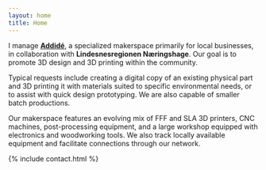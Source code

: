 ```yaml
---
layout: home
title: Home
---
```


I manage [**Addidé**](https://www.addide.no), a specialized makerspace primarily for local businesses, in collaboration with **Lindesnesregionen Næringshage**. Our goal is to promote 3D design and 3D printing within the community.

Typical requests include creating a digital copy of an existing physical part and 3D printing it with materials suited to specific environmental needs, or to assist with quick design prototyping. We are also capable of smaller batch productions.

Our makerspace features an evolving mix of FFF and SLA 3D printers, CNC machines, post-processing equipment, and a large workshop equipped with electronics and woodworking tools. We also track locally available equipment and facilitate connections through our network.

{% include contact.html %}